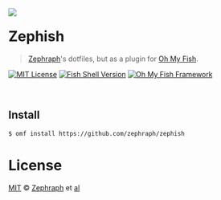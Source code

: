 <img src="https://user-images.githubusercontent.com/3087225/69846842-5700cb00-1243-11ea-974f-daaeae594d39.png" align="left" />

# Zephish

> [Zephraph](https://github.com/zephraph)'s dotfiles, but as a plugin for [Oh My Fish][omf-link].

[![MIT License](https://img.shields.io/badge/license-MIT-007EC7.svg?style=flat-square)](/LICENSE)
[![Fish Shell Version](https://img.shields.io/badge/fish-v2.2.0-007EC7.svg?style=flat-square)](https://fishshell.com)
[![Oh My Fish Framework](https://img.shields.io/badge/Oh%20My%20Fish-Framework-007EC7.svg?style=flat-square)](https://www.github.com/oh-my-fish/oh-my-fish)

<br/>

## Install

```fish
$ omf install https://github.com/zephraph/zephish
```

# License

[MIT][mit] © [Zephraph][author] et [al][contributors]

[mit]: https://opensource.org/licenses/MIT
[author]: https://github.com/zephraph
[contributors]: https://github.com/zephraph/zephish/graphs/contributors
[omf-link]: https://www.github.com/oh-my-fish/oh-my-fish
[license-badge]: https://img.shields.io/badge/license-MIT-007EC7.svg?style=flat-square
